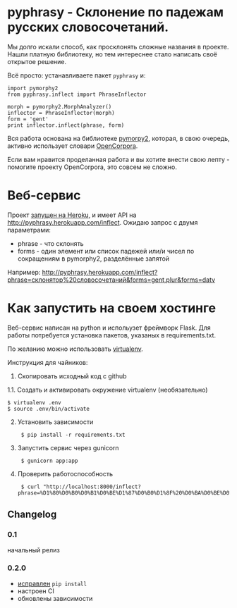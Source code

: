 # pyphrasy - Склонение по падежам русских словосочетаний.

Мы долго искали способ, как просклонять сложные названия в проекте. Нашли платную библиотеку,
но тем интереснее стало написать своё открытое решение.

Всё просто: устанавливаете пакет ``pyphrasy`` и:

    import pymorphy2
    from pyphrasy.inflect import PhraseInflector

    morph = pymorphy2.MorphAnalyzer()
    inflector = PhraseInflector(morph)
    form = 'gent'
    print inflector.inflect(phrase, form)


Вся работа основана на библиотеке [pymorpy2](https://pymorphy2.readthedocs.org), которая, в свою очередь,
активно использует словари [OpenCorpora](http://opencorpora.org/).

Если вам нравится проделанная работа и вы хотите внести свою лепту - помогите проекту OpenCorpora,
это совсем не сложно.

# Веб-сервис


Проект [запущен на Heroku](http://pyphrasy.herokuapp.com/), и имеет API на http://pyphrasy.herokuapp.com/inflect.
Ожидаю запрос с двумя параметрами:

* phrase - что склонять
* forms - один элемент или список падежей или/и чисел по сокращениям в pymorphy2, разделённые запятой

Например: http://pyphrasy.herokuapp.com/inflect?phrase=склонятор%20словосочетаний&forms=gent,plur&forms=datv


# Как запустить на своем хостинге

Веб-сервис написан на python и испольузет фреймворк Flask. Для работы потребуется установка пакетов, указаных в requirements.txt.

По желанию можно использовать [virtualenv](http://www.unix-lab.org/posts/virtualenv/).

Инструкция для чайников:

1. Скопировать исходный код с github

1.1. Создать и активировать окружение virtualenv (необязательно)


    $ virtualenv .env
    $ source .env/bin/activate

2. Установить зависимости


        $ pip install -r requirements.txt

3. Запустить сервис через gunicorn


        $ gunicorn app:app

4. Проверить работоспособность


        $ curl "http://localhost:8000/inflect?phrase=%D1%80%D0%B0%D0%B1%D0%BE%D1%87%D0%B0%D1%8F%20%D0%BA%D0%BE%D0%BF%D0%B8%D1%8F&cases=accs&cases=datv"

## Changelog

### 0.1

начальный релиз

### 0.2.0

- [исправлен](https://github.com/summerisgone/pyphrasy/pull/13) `pip install`
- настроен CI
- обновлены зависимости